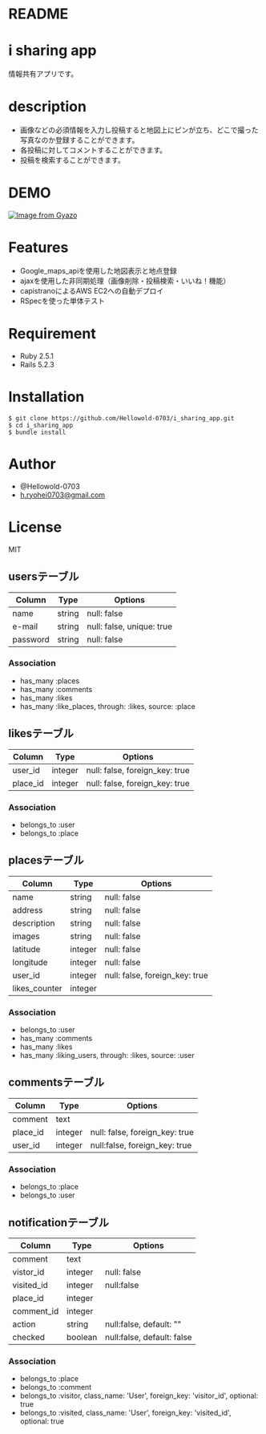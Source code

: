 # README

# i sharing app
情報共有アプリです。

# description
* 画像などの必須情報を入力し投稿すると地図上にピンが立ち、どこで撮った写真なのか登録することができます。
* 各投稿に対してコメントすることができます。
* 投稿を検索することができます。

# DEMO
[![Image from Gyazo](https://i.gyazo.com/50d4ebb1aca24d741c040ede287a4893.gif)](https://gyazo.com/50d4ebb1aca24d741c040ede287a4893)

# Features
* Google_maps_apiを使用した地図表示と地点登録
* ajaxを使用した非同期処理（画像削除・投稿検索・いいね！機能）
* capistranoによるAWS EC2への自動デプロイ
* RSpecを使った単体テスト

# Requirement
* Ruby 2.5.1
* Rails 5.2.3

# Installation
```
$ git clone https://github.com/Hellowold-0703/i_sharing_app.git
$ cd i_sharing_app
$ bundle install
```

# Author
* @Hellowold-0703
* h.ryohei0703@gmail.com

# License
MIT


## usersテーブル
|Column|Type|Options|
|------|----|-------|
|name|string|null: false|
|e-mail|string|null: false, unique: true|
|password|string|null: false|

### Association
- has_many :places
- has_many :comments
- has_many :likes
- has_many :like_places, through: :likes, source: :place

## likesテーブル

|Column|Type|Options|
|------|----|-------|
|user_id|integer|null: false, foreign_key: true|
|place_id|integer|null: false, foreign_key: true|

### Association
- belongs_to :user
- belongs_to :place

## placesテーブル
|Column|Type|Options|
|------|----|-------|
|name|string|null: false|
|address|string|null: false|
|description|string|null: false|
|images|string|null: false|
|latitude|integer|null: false|
|longitude|integer|null: false|
|user_id|integer|null: false, foreign_key: true|
|likes_counter|integer|

### Association
- belongs_to :user
- has_many :comments
- has_many :likes
- has_many :liking_users, through: :likes, source: :user

## commentsテーブル
|Column|Type|Options|
|------|----|-------|
|comment|text|
|place_id|integer|null: false, foreign_key: true|
|user_id|integer|null:false, foreign_key: true|

### Association
- belongs_to :place
- belongs_to :user

## notificationテーブル
|Column|Type|Options|
|------|----|-------|
|comment|text|
|vistor_id|integer|null: false|
|visited_id|integer|null:false|
|place_id|integer|
|comment_id|integer|
|action|string|null:false, default: ""|
|checked|boolean|null:false, default: false|

### Association
- belongs_to :place
- belongs_to :comment
- belongs_to :visitor, class_name: 'User', foreign_key: 'visitor_id', optional: true
- belongs_to :visited, class_name: 'User', foreign_key: 'visited_id', optional: true